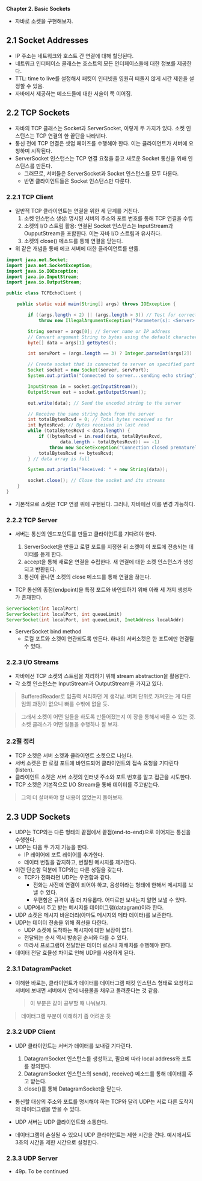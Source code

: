  **Chapter 2. Basic Sockets**

* 자바로 소켓을 구현해보자. 

## 2.1 Socket Addresses
* IP 주소는 네트워크와 호스트 간 연결에 대해 할당된다.
* 네트워크 인터페이스 클래스는 호스트의 모든 인터페이스들에 대한 정보를 제공한다.
* TTL: time to live를 설정해서 패킷이 인터넷을 영원히 떠돌지 않게 시간 제한을 설정할 수 있음.
* 자바에서 제공하는 메소드들에 대한 서술이 쭉 이어짐.

## 2.2 TCP Sockets
* 자바의 TCP 클래스는 Socket과 ServerSocket, 이렇게 두 가지가 있다. 소켓 인스턴스는 TCP 연결의 한 끝단을 나타낸다.
* 통신 전에 TCP 연결은 셋업 페이즈를 수행해야 한다. 이는 클라이언트가 서버에 요청하며 시작된다.
* ServerSocket 인스턴스는 TCP 연결 요청을 듣고 새로운 Socket 통신을 위해 인스턴스를 만든다.
  - 그러므로, 서버들은 ServerSocket과 Socket 인스턴스를 모두 다룬다.
  - 반면 클라이언트들은 Socket 인스턴스만 다룬다.

### 2.2.1 TCP Client
* 일반적 TCP 클라이언트는 연결을 위한 세 단계를 거친다.
  1. 소켓 인스턴스 생성: 명시된 서버의 주소와 포트 번호를 통해 TCP 연결을 수립
  2. 소켓의 I/O 스트림 활용: 연결된 Socket 인스턴스는 InputStream과 OupputStream을 포함한다. 이는 자바 I/O 스트림과 유사하다.
  3. 소켓의 close() 메소드를 통해 연결을 닫는다.
* 위 같은 개념을 통해 에코 서버에 대한 클라이언트를 만듦.

```java
import java.net.Socket;
import java.net.SocketException;
import java.io.IOException;
import java.io.InputStream;
import java.io.OutputStream;

public class TCPEchoClient {

    public static void main(String[] args) throws IOException {

        if ((args.length < 2) || (args.length > 3)) // Test for correct # of args
            throw new IllegalArgumentException("Parameter(s): <Server> <Word> [<Port>]");

        String server = args[0]; // Server name or IP address
        // Convert argument String to bytes using the default character encoding
        byte[] data = args[1] getBytes();

        int servPort = (args.length == 3) ? Integer.parseInt(args[2]) : 7;

        // Create socket that is connected to server on specified port
        Socket socket = new Socket(server, servPort);
        System.out.println("Connected to server...sending echo string");

        InputStream in = socket.getInputStream();
        OutputStream out = socket.getOutputStream();

        out.write(data); // Send the encoded string to the server

        // Receive the same string back from the server
        int totalBytesRcvd = 0; // Total bytes received so far
        int bytesRcvd; // Bytes received in last read
        while (totalBytesRcvd < data.length) {
            if ((bytesRcvd = in.read(data, totalBytesRcvd,
                    data.length - totalBytesRcvd)) == -1)
                throw new SocketException("Connection closed prematurely");
            totalBytesRcvd += bytesRcvd;
        } // data array is full

        System.out.println("Received: " + new String(data));

        socket.close(); // Close the socket and its streams
    }
}
```
* 기본적으로 소켓은 TCP 연결 위에 구현된다. 그러나, 자바에선 이를 변경 가능하다.

### 2.2.2 TCP Server
* 서버는 통신의 엔드포인트를 만들고 클라이언트를 기다려야 한다.
  1. ServerSocket을 만들고 로컬 포트를 지정한 뒤 소켓이 이 포트에 전송되는 데이터를 듣게 한다.
  2. accept을 통해 새로운 연결을 수립한다. 새 연결에 대한 소켓 인스턴스가 생성되고 반환된다.
  3. 통신이 끝나면 소켓의 close 메소드를 통해 연결을 끊는다.

* TCP 통신의 종점(endpoint)을 특정 포트와 바인드하기 위해 아래 세 가지 생성자가 존재한다.
```java
ServerSocket(int localPort)
ServerSocket(int localPort, int queueLimit)
ServerSocket(int localPort, int queueLimit, InetAddress localAddr)
```

* ServerSocket bind method
  - 로컬 포트와 소켓이 연관되도록 만든다. 하나의 서버소켓은 한 포트에만 연결될 수 있다.

### 2.2.3 I/O Streams
* 자바에선 TCP 소켓의 스트림을 처리하기 위해 stream abstraction을 활용한다.
* 각 소켓 인스턴스는 InputStream과 OutputStream을 가지고 있다.

> BufferedReader로 입출력 처리하던 게 생각남. 버퍼 단위로 가져오는 게 다른 임의 과정이 없으니 빠를 수밖에 없을 듯.

> 그래서 소켓이 어떤 일들을 하도록 만들어졌는지 이 장을 통해서 배울 수 있는 것. 소켓 클래스가 어떤 일들을 수행하나 잘 보자.


### 2.2절 정리
* TCP 소켓은 서버 소켓과 클라이언트 소켓으로 나뉜다.
* 서버 소켓은 한 로컬 포트에 바인드되어 클라이언트의 접속 요청을 기다린다(listen).
* 클라이언트 소켓은 서버 소켓의 인터넷 주소와 포트 번호를 알고 접근을 시도한다.
* TCP 소켓은 기본적으로 I/O Stream을 통해 데이터를 주고받는다.

> 그외 더 살펴봐야 할 내용이 없었는지 돌아보자.


## 2.3 UDP Sockets
* UDP는 TCP와는 다른 형태의 끝점에서 끝점(end-to-end)으로 이어지는 통신을 수행한다.
* UDP는 다음 두 가지 기능을 한다.
  - IP 레이어에 포트 레이어를 추가한다.
  - 데이터 변질을 감지하고, 변질된 메시지를 제거한다.
* 이런 단순함 덕분에 TCP와는 다른 성질을 갖는다.
  - TCP가 전화라면 UDP는 우편함과 같다.
    * 전화는 사전에 연결이 되어야 하고, 음성이라는 형태에 한해서 메시지를 보낼 수 있다.
    * 우편함은 규격이 좀 더 자유롭다. 어디로만 보내는지 알면 보낼 수 있다.
  - UDP에서 주고 받는 메시지를 데이터그램(datagram)이라 한다.
* UDP 소켓은 메시지 바운더리(아마도 메시지의 메타 데이터)를 보존한다.
* UDP는 데이터 전송을 위해 최선을 다한다.
  - UDP 소켓에 도착하는 메시지에 대한 보장이 없다.
  - 전달되는 순서 역시 발송된 순서와 다를 수 있다.
  - 따라서 프로그램이 전달받은 데이터 로스나 재배치를 수행해야 한다.
* 데이터 전달 효율성 차이로 인해 UDP를 사용하게 된다.

### 2.3.1 DatagramPacket
* 이해한 바로는, 클라이언트가 데이터를 데이터그램 패킷 인스턴스 형태로 요청하고 서버에 보내면 서버에서 안에 내용물을 채우고 돌려준다는 것 같음.
  > 이 부분은 같이 공부할 때 나눠보자.
> 데이터그램 부분이 이해하기 좀 어려운 듯 

### 2.3.2 UDP Client
* UDP 클라이언트는 서버가 데이터를 보내길 기다린다.
  1. DatagramSocket 인스턴스를 생성하고, 필요에 따라 local address와 포트를 정의한다.
  2. DatagramSocket 인스턴스의 send(), receive() 메소드를 통해 데이터를 주고 받는다.
  3. close()를 통해 DatagramSocket을 닫는다.

* 통신할 대상의 주소와 포트를 명시해야 하는 TCP와 달리 UDP는 서로 다른 도착지의 데이터그램을 받을 수 있다.
* UDP 서버는 UDP 클라이언트와 소통한다.
* 데이터그램이 손실될 수 있으니 UDP 클라이언트는 제한 시간을 건다. 예시에서도 3초의 시간을 제한 시간으로 설정한다.

### 2.3.3 UDP Server
* 49p. To be continued
